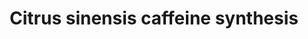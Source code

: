 ---
annotations:
- id: PW:0000002
  parent: classic metabolic pathway
  type: Pathway Ontology
  value: classic metabolic pathway
authors:
- Hayashi
- MaintBot
- Egonw
citedin: ''
communities:
- Plants
description: Citrus sinensis caffeine synthesis pathway.  [Convergent Biochemical
  Pathways for Xanthine Alkaloid Production in Plants Evolved from Ancestral Enzymes
  with Different Catalytic Properties](https://pmc.ncbi.nlm.nih.gov/articles/PMC8233510/)
  [Convergent evolution of caffeine in plants by co-option of exapted ancestral enzymes](https://pmc.ncbi.nlm.nih.gov/articles/PMC5035902/)
last-edited: 2025-10-21
ndex: null
organisms:
- Citrus sinensis
redirect_from:
- /index.php/Pathway:WP5589
- /instance/WP5589
- /instance/WP5589_r140749
revision: r140749
schema-jsonld:
- '@context': https://schema.org/
  '@id': https://wikipathways.github.io/pathways/WP5589.html
  '@type': Dataset
  creator:
    '@type': Organization
    name: WikiPathways
  description: Citrus sinensis caffeine synthesis pathway.  [Convergent Biochemical
    Pathways for Xanthine Alkaloid Production in Plants Evolved from Ancestral Enzymes
    with Different Catalytic Properties](https://pmc.ncbi.nlm.nih.gov/articles/PMC8233510/)
    [Convergent evolution of caffeine in plants by co-option of exapted ancestral
    enzymes](https://pmc.ncbi.nlm.nih.gov/articles/PMC5035902/)
  keywords:
  - 1-methylxanthine
  - 3-methylxanthine
  - Theophylline
  - caffeine
  - xanthine
  license: CC0
  name: Citrus sinensis caffeine synthesis
seo: CreativeWork
title: Citrus sinensis caffeine synthesis
wpid: WP5589
---